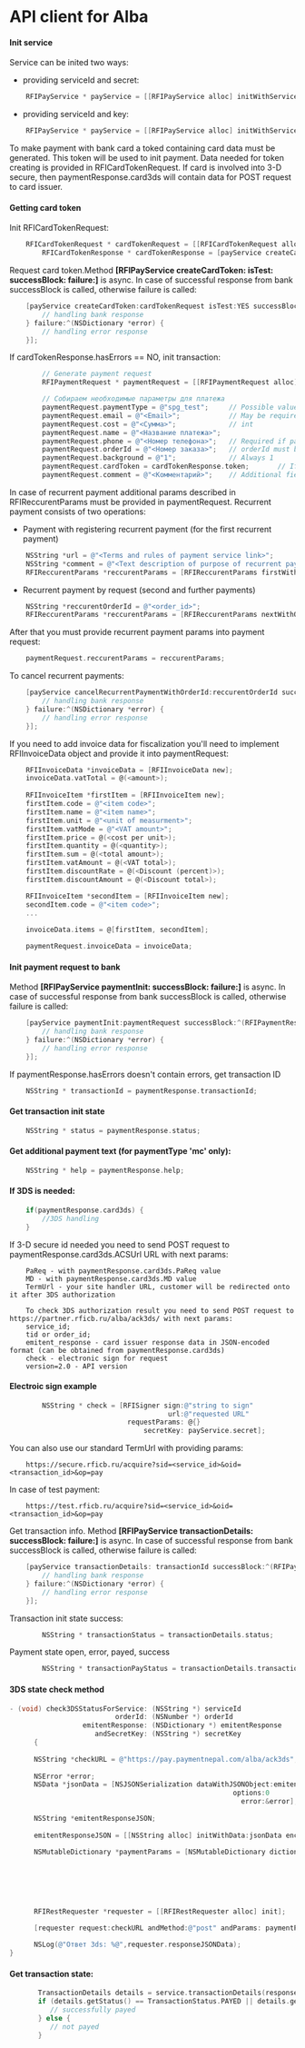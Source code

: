 API client for Alba
=============

#### Init service

Service can be inited two ways:

* providing serviceId and secret:

```objective-c
	RFIPayService * payService = [[RFIPayService alloc] initWithServiceId:@"12345" andSecret:@"abcd1234"];
```

* providing  serviceId and key:

```objective-c
	RFIPayService * payService = [[RFIPayService alloc] initWithServiceId:@"12345" andKey:@"abcd1234"];
```

To make payment with bank card a toked containing card data must be generated. This token will be used to init payment. Data needed for token creating is provided in RFICardTokenRequest.
If card is involved into 3-D secure, then paymentResponse.card3ds will contain data for POST request to card issuer.

#### Getting card token

Init RFICardTokenRequest:

```objective-c
   	RFICardTokenRequest * cardTokenRequest = [[RFICardTokenRequest alloc] initWithServiceId:payService.serviceId andCard:@"<card number>" andExpMonth:@"<exp date month>" andExpYear:@"<exp date year>" andCvc:@"<CVC>" andCardHolder:@"<cardholder>"];
        RFICardTokenResponse * cardTokenResponse = [payService createCardToken:cardTokenRequest isTest:YES];
```

Request card token.Method **[RFIPayService createCardToken: isTest: successBlock: failure:]** is async. In case of successful response from bank successBlock is called, otherwise failure is called:

```objective-c
	[payService createCardToken:cardTokenRequest isTest:YES successBlock:^(RFICardTokenResponse *response) {
		// handling bank response
	} failure:^(NSDictionary *error) {
  		// handling error response
	}];
```

If cardTokenResponse.hasErrors == NO, init transaction:

```objective-c
        // Generate payment request
        RFIPaymentRequest * paymentRequest = [[RFIPaymentRequest alloc] init];

        // Собираем необходимые параметры для платежа
        paymentRequest.paymentType = @"spg_test";     // Possible values: mc, qiwi, spg, spg_test
        paymentRequest.email = @"<Email>";            // May be required depending on service settings
        paymentRequest.cost = @"<Сумма>";             // int
        paymentRequest.name = @"<Название платежа>";        
        paymentRequest.phone = @"<Номер телефона>";   // Required if paymentType in (mc, qiwi)
        paymentRequest.orderId = @"<Номер заказа>";   // orderId must be unique. Additional field
        paymentRequest.background = @"1";             // Always 1
        paymentRequest.cardToken = cardTokenResponse.token;       // If paymentType is spg or spg_test        
        paymentRequest.comment = @"<Комментарий>";    // Additional field
```

In case of recurrent payment additional params described in RFIReccurentParams must be provided in paymentRequest. Recurrent payment consists of two operations:
	
* Payment with registering recurrent payment (for the first recurrent payment)

```objective-c
	NSString *url = @"<Terms and rules of payment service link>";
	NSString *comment = @"<Text description of purpose of recurrent payment registration>";
	RFIReccurentParams *reccurentParams = [RFIReccurentParams firstWithUrl:url andComment:comment];
```

* Recurrent payment by request (second and further payments)

```objective-c
	NSString *reccurentOrderId = @"<order_id>";
	RFIReccurentParams *reccurentParams = [RFIReccurentParams nextWithOrderId:reccurentOrderId];
```

After that you must provide recurrent payment params into payment request:

```objective-c
	paymentRequest.reccurentParams = reccurentParams;
```

To cancel recurrent payments:

```objective-c
 	[payService cancelRecurrentPaymentWithOrderId:reccurentOrderId successBlock:^{
 		// handling bank response
 	} failure:^(NSDictionary *error) {
 		// handling error response
 	}];
```

If you need to add invoice data for fiscalization you'll need to implement RFIInvoiceData object and provide it into paymentRequest:

```objective-c
 	RFIInvoiceData *invoiceData = [RFIInvoiceData new];
 	invoiceData.vatTotal = @(<amount>);
 	
 	RFIInvoiceItem *firstItem = [RFIInvoiceItem new];
 	firstItem.code = @"<item code>";
 	firstItem.name = @"<item name>";
 	firstItem.unit = @"<unit of measurment>";
 	firstItem.vatMode = @"<VAT amount>";
 	firstItem.price = @(<cost per unit>);
 	firstItem.quantity = @(<quantity>);
 	firstItem.sum = @(<total amount>);
 	firstItem.vatAmount = @(<VAT total>);
 	firstItem.discountRate = @(<Discount (percent)>);
 	firstItem.discountAmount = @(<Discount total>);

 	RFIInvoiceItem *secondItem = [RFIInvoiceItem new];
 	secondItem.code = @"<item code>";
 	...
 
 	invoiceData.items = @[firstItem, secondItem];

 	paymentRequest.invoiceData = invoiceData;
```

#### Init payment request to bank

Method **[RFIPayService paymentInit: successBlock: failure:]** is async. In case of successful response from bank successBlock is called, otherwise failure is called:

```objective-c
   	[payService paymentInit:paymentRequest successBlock:^(RFIPaymentResponse *response) {
   		// handling bank response
	} failure:^(NSDictionary *error) {
		// handling error response
	}];
```

If paymentResponse.hasErrors doesn't contain errors, get transaction ID

```objective-c
  	NSString * transactionId = paymentResponse.transactionId;
```

#### Get transaction init state

```objective-c
 	NSString * status = paymentResponse.status;
```

#### Get additional payment text (for paymentType 'mc' only):

```objective-c
	NSString * help = paymentResponse.help;
```

#### If 3DS is needed:

```objective-c
	if(paymentResponse.card3ds) {
		//3DS handling
	}
```

If 3-D secure id needed you need to send POST request to paymentResponse.card3ds.ACSUrl URL with next params:

        PaReq - with paymentResponse.card3ds.PaReq value
        MD - with paymentResponse.card3ds.MD value
        TermUrl - your site handler URL, customer will be redirected onto it after 3DS authorization
        
        To check 3DS authorization result you need to send POST request to https://partner.rficb.ru/alba/ack3ds/ with next params:
        service_id;
        tid or order_id;
        emitent_response - card issuer response data in JSON-encoded format (can be obtained from paymentResponse.card3ds)
        check - electronic sign for request
        version=2.0 - API version
                

#### Electroic sign example

```objective-c
        NSString * check = [RFISigner sign:@"string to sign"
                                       url:@"requested URL"
                             requestParams: @{}
                                 secretKey: payService.secret];
```

You can also use our standard TermUrl with providing params:

        https://secure.rficb.ru/acquire?sid=<service_id>&oid=<transaction_id>&op=pay
                
In case of test payment:

        https://test.rficb.ru/acquire?sid=<service_id>&oid=<transaction_id>&op=pay
          
Get transaction info. Method **[RFIPayService transactionDetails: successBlock: failure:]** is async. In case of successful response from bank successBlock is called, otherwise failure is called:

```objective-c
 	[payService transactionDetails: transactionId successBlock:^(RFIPaymentResponse *response) {
 		// handling bank response
	} failure:^(NSDictionary *error) {
		// handling error response
	}];
```

Transaction init state success:

```objective-c
        NSString * transactionStatus = transactionDetails.status;
```

Payment state open, error, payed, success

```objective-c
        NSString * transactionPayStatus = transactionDetails.transactionStatus;
```

#### 3DS state check method

```objective-c
- (void) check3DSStatusForService: (NSString *) serviceId
                          orderId: (NSNumber *) orderId
                  emitentResponse: (NSDictionary *) emitentResponse
                     andSecretKey: (NSString *) secretKey
      {
    
      NSString *checkURL = @"https://pay.paymentnepal.com/alba/ack3ds";
    
      NSError *error;
      NSData *jsonData = [NSJSONSerialization dataWithJSONObject:emitentResponse
                                                       options:0
                                                         error:&error];
    
      NSString *emitentResponseJSON;
   
      emitentResponseJSON = [[NSString alloc] initWithData:jsonData encoding:NSUTF8StringEncoding];
    
      NSMutableDictionary *paymentParams = [NSMutableDictionary dictionaryWithDictionary:@{
                                                                                         @"service_id": serviceId,
                                                                                         @"tid": [orderId stringValue],
                                                                                         @"emitent_response": emitentResponseJSON,
                                                                                         @"version": @"2.0"
                                                                                         }];
    
      RFIRestRequester *requester = [[RFIRestRequester alloc] init];
    
      [requester request:checkURL andMethod:@"post" andParams: paymentParams andSecret:secretKey];

      NSLog(@"Ответ 3ds: %@",requester.responseJSONData);  
}
```

#### Get transaction state:

```objective-c
       TransactionDetails details = service.transactionDetails(response.getSessionKey());
       if (details.getStatus() == TransactionStatus.PAYED || details.getStatus() == TransactionStatus.SUCCESS) {
          // successfully payed
       } else {
          // not payed
       }
```

